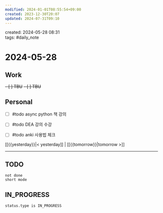 ```yaml
---
modified: 2024-01-01T08:55:54+09:00
created: 2023-12-30T20:07
updated: 2024-07-31T09:10
---
```

created: 2024-05-28 08:31  
tags: #daily_note  
  
# 2024-05-28  

## Work

<del>- [ ] TBU</del>
<del>- [ ] TBU  </del>

## Personal

- [ ] #todo async python 책 강의
- [ ] #todo DEA 강의 수강
- [ ] #todo anki 사용법 체크




[[{{yesterday}}|< yesterday]] | [[{{tomorrow}}|tomorrow >]]  
  
---  


## TODO
```tasks  
not done  
short mode  
```

## IN_PROGRESS
```tasks  
status.type is IN_PROGRESS
```

